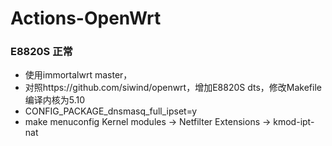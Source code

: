 # Actions-OpenWrt

### E8820S 正常
- 使用immortalwrt master，
- 对照https://github.com/siwind/openwrt，增加E8820S dts，修改Makefile编译内核为5.10
- CONFIG_PACKAGE_dnsmasq_full_ipset=y
- make menuconfig
Kernel modules -> Netfilter Extensions -> kmod-ipt-nat



